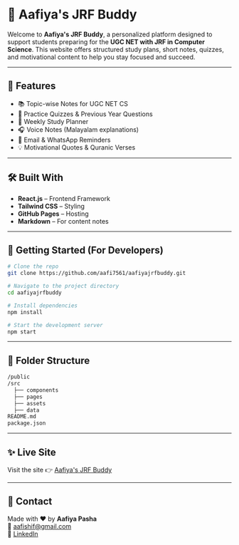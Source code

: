 # 📘 Aafiya's JRF Buddy

Welcome to **Aafiya's JRF Buddy**, a personalized platform designed to support students preparing for the **UGC NET with JRF in Computer Science**. This website offers structured study plans, short notes, quizzes, and motivational content to help you stay focused and succeed.

---

## 🌟 Features

- 📚 Topic-wise Notes for UGC NET CS
- 📝 Practice Quizzes & Previous Year Questions
- 📆 Weekly Study Planner
- 🎧 Voice Notes (Malayalam explanations)
- 💌 Email & WhatsApp Reminders
- 💡 Motivational Quotes & Quranic Verses

---

## 🛠 Built With

- **React.js** – Frontend Framework  
- **Tailwind CSS** – Styling  
- **GitHub Pages** – Hosting  
- **Markdown** – For content notes  

---

## 🚀 Getting Started (For Developers)

```bash
# Clone the repo
git clone https://github.com/aafi7561/aafiyajrfbuddy.git

# Navigate to the project directory
cd aafiyajrfbuddy

# Install dependencies
npm install

# Start the development server
npm start
```

---

## 📂 Folder Structure

```bash
/public
/src
  ├── components
  ├── pages
  ├── assets
  ├── data
README.md
package.json
```

---

## ✨ Live Site

Visit the site 👉 [Aafiya's JRF Buddy](https://aafi7561.github.io/aafiyajrfbuddy)

---

## 📧 Contact

Made with ❤️ by **Aafiya Pasha**  
📩 aafishif@gmail.com  
🔗 [LinkedIn](https://www.linkedin.com/in/aafiya-pasha/)